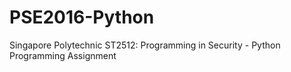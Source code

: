 # PSE2016-Python
Singapore Polytechnic ST2512: Programming in Security - Python Programming Assignment
